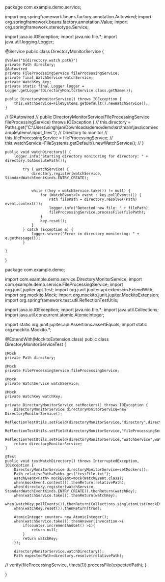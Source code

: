 package com.example.demo.service;

import org.springframework.beans.factory.annotation.Autowired;
import org.springframework.beans.factory.annotation.Value;
import org.springframework.stereotype.Service;

import java.io.IOException;
import java.nio.file.*;
import java.util.logging.Logger;

@Service
public class DirectoryMonitorService {

    @Value("${directory.watch.path}")
    private Path directory;
    @Autowired
    private FileProcessingService fileProcessingService;
    private final WatchService watchService;
    private WatchKey key;
    private static final Logger logger = Logger.getLogger(DirectoryMonitorService.class.getName());

    public DirectoryMonitorService() throws IOException {
        this.watchService=FileSystems.getDefault().newWatchService();;
    }

//    @Autowired
//    public DirectoryMonitorService(FileProcessingService fileProcessingService) throws IOException {
//        this.directory = Paths.get("C:\\Users\\singhjan\\Downloads\\demo\\demo\\src\\main\\java\\com\\example\\demo\\input_files");  // Directory to monitor
//        this.fileProcessingService = fileProcessingService;
//        this.watchService=FileSystems.getDefault().newWatchService();
//    }

    public void watchDirectory() {
        logger.info("Starting directory monitoring for directory: " + directory.toAbsolutePath());

            try ( watchService) {
                directory.register(watchService, StandardWatchEventKinds.ENTRY_CREATE);


                while ((key = watchService.take()) != null) {
                    for (WatchEvent<?> event : key.pollEvents()) {
                        Path filePath = directory.resolve((Path) event.context());
                        logger.info("Detected new file: " + filePath);
                        fileProcessingService.processFile(filePath);
                    }
                    key.reset();
                }
            } catch (Exception e) {
                logger.severe("Error in directory monitoring: " + e.getMessage());
            }

    }
}

package com.example.demo;


import com.example.demo.service.DirectoryMonitorService;
import com.example.demo.service.FileProcessingService;
import org.junit.jupiter.api.Test;
import org.junit.jupiter.api.extension.ExtendWith;
import org.mockito.Mock;
import org.mockito.junit.jupiter.MockitoExtension;
import org.springframework.test.util.ReflectionTestUtils;

import java.io.IOException;
import java.nio.file.*;
import java.util.Collections;
import java.util.concurrent.atomic.AtomicInteger;

import static org.junit.jupiter.api.Assertions.assertEquals;
import static org.mockito.Mockito.*;

@ExtendWith(MockitoExtension.class)
public class DirectoryMonitorServiceTest {

    @Mock
    private Path directory;

    @Mock
    private FileProcessingService fileProcessingService;

    @Mock
    private WatchService watchService;

    @Mock
    private WatchKey watchKey;

    private DirectoryMonitorService setMockers() throws IOException {
        DirectoryMonitorService directoryMonitorService=new DirectoryMonitorService();
        ReflectionTestUtils.setField(directoryMonitorService,"directory",directory);
        ReflectionTestUtils.setField(directoryMonitorService,"fileProcessingService",fileProcessingService);
        ReflectionTestUtils.setField(directoryMonitorService,"watchService",watchService);
        return directoryMonitorService;
    }

    @Test
    public void testWatchDirectory() throws InterruptedException, IOException {
        DirectoryMonitorService directoryMonitorService=setMockers();
        Path relativePath=Paths.get("testFile.txt");
        WatchEvent<Path> mockEvent=mock(WatchEvent.class);
        when(mockEvent.context()).thenReturn(relativePath);
        when(directory.register(watchService, StandardWatchEventKinds.ENTRY_CREATE)).thenReturn(watchKey);
        when(watchService.take()).thenReturn(watchKey);
        when(watchKey.pollEvents()).thenReturn(Collections.singletonList(mockEvent));
        when(watchKey.reset()).thenReturn(true);

        AtomicInteger counter= new AtomicInteger();
        when(watchService.take()).thenAnswer(invocation->{
            if(counter.incrementAndGet() >1){
                return null;
            }
            return watchKey;
        });

        directoryMonitorService.watchDirectory();
        Path expectedPath=directory.resolve(relativePath);
//
        verify(fileProcessingService, times(1)).processFile(expectedPath);
    }

}

